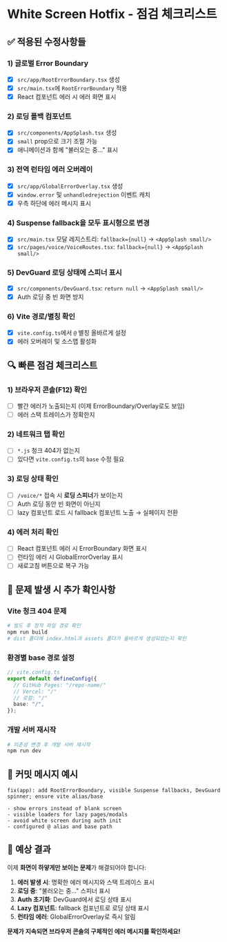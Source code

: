 # White Screen Hotfix - 점검 체크리스트

## ✅ 적용된 수정사항들

### 1) 글로벌 Error Boundary
- [x] `src/app/RootErrorBoundary.tsx` 생성
- [x] `src/main.tsx`에 `RootErrorBoundary` 적용
- [x] React 컴포넌트 에러 시 에러 화면 표시

### 2) 로딩 폴백 컴포넌트
- [x] `src/components/AppSplash.tsx` 생성
- [x] `small` prop으로 크기 조절 가능
- [x] 애니메이션과 함께 "불러오는 중…" 표시

### 3) 전역 런타임 에러 오버레이
- [x] `src/app/GlobalErrorOverlay.tsx` 생성
- [x] `window.error` 및 `unhandledrejection` 이벤트 캐치
- [x] 우측 하단에 에러 메시지 표시

### 4) Suspense fallback을 모두 표시형으로 변경
- [x] `src/main.tsx` 모달 레지스트리: `fallback={null}` → `<AppSplash small/>`
- [x] `src/pages/voice/VoiceRoutes.tsx`: `fallback={null}` → `<AppSplash small/>`

### 5) DevGuard 로딩 상태에 스피너 표시
- [x] `src/components/DevGuard.tsx`: `return null` → `<AppSplash small/>`
- [x] Auth 로딩 중 빈 화면 방지

### 6) Vite 경로/별칭 확인
- [x] `vite.config.ts`에서 `@` 별칭 올바르게 설정
- [x] 에러 오버레이 및 소스맵 활성화

## 🔍 빠른 점검 체크리스트

### 1) 브라우저 콘솔(F12) 확인
- [ ] 빨간 에러가 노출되는지 (이제 ErrorBoundary/Overlay로도 보임)
- [ ] 에러 스택 트레이스가 정확한지

### 2) 네트워크 탭 확인
- [ ] `*.js` 청크 404가 없는지
- [ ] 있다면 `vite.config.ts`의 `base` 수정 필요

### 3) 로딩 상태 확인
- [ ] `/voice/*` 접속 시 **로딩 스피너**가 보이는지
- [ ] Auth 로딩 동안 빈 화면이 아닌지
- [ ] lazy 컴포넌트 로드 시 fallback 컴포넌트 노출 → 실페이지 전환

### 4) 에러 처리 확인
- [ ] React 컴포넌트 에러 시 ErrorBoundary 화면 표시
- [ ] 런타임 에러 시 GlobalErrorOverlay 표시
- [ ] 새로고침 버튼으로 복구 가능

## 🚨 문제 발생 시 추가 확인사항

### Vite 청크 404 문제
```bash
# 빌드 후 정적 파일 경로 확인
npm run build
# dist 폴더에 index.html과 assets 폴더가 올바르게 생성되었는지 확인
```

### 환경별 base 경로 설정
```ts
// vite.config.ts
export default defineConfig({
  // GitHub Pages: "/repo-name/"
  // Vercel: "/"
  // 로컬: "/"
  base: "/",
});
```

### 개발 서버 재시작
```bash
# 의존성 변경 후 개발 서버 재시작
npm run dev
```

## 📝 커밋 메시지 예시

```
fix(app): add RootErrorBoundary, visible Suspense fallbacks, DevGuard spinner; ensure vite alias/base

- show errors instead of blank screen
- visible loaders for lazy pages/modals
- avoid white screen during auth init
- configured @ alias and base path
```

## 🎯 예상 결과

이제 **화면이 하얗게만 보이는 문제**가 해결되어야 합니다:

1. **에러 발생 시**: 명확한 에러 메시지와 스택 트레이스 표시
2. **로딩 중**: "불러오는 중…" 스피너 표시
3. **Auth 초기화**: DevGuard에서 로딩 상태 표시
4. **Lazy 컴포넌트**: fallback 컴포넌트로 로딩 상태 표시
5. **런타임 에러**: GlobalErrorOverlay로 즉시 알림

**문제가 지속되면 브라우저 콘솔의 구체적인 에러 메시지를 확인하세요!** 